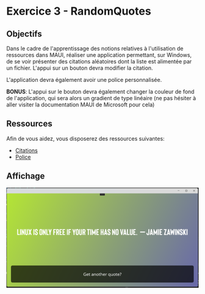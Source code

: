 # Exercice 3 - RandomQuotes

## Objectifs

Dans le cadre de l'apprentissage des notions relatives à l'utilisation de ressources dans MAUI, réaliser une application permettant, sur Windows, de se voir présenter des citations aléatoires dont la liste est alimentée par un fichier. L'appui sur un bouton devra modifier la citation.  

L'application devra également avoir une police personnalisée.

**BONUS**: L'appui sur le bouton devra également changer la couleur de fond de l'application, qui sera alors un gradient de type linéaire (ne pas hésiter à aller visiter la documentation MAUI de Microsoft pour cela)


## Ressources

Afin de vous aidez, vous disposerez des ressources suivantes:
- [Citations](./assets/ex03/quotes.txt)
- [Police](./assets/ex03/Bison-Bold(PersonalUse).ttf)

## Affichage 

![Exemple d'affichage](./assets/ex03/screenshot.png)
